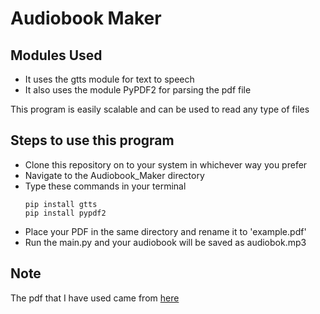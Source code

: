 # Audiobook Maker

## Modules Used
- It uses the gtts module for text to speech
- It also uses the module PyPDF2 for parsing the pdf file

This program is easily scalable and can be used to read any type of files

## Steps to use this program
- Clone this repository on to your system in whichever way you prefer
- Navigate to the Audiobook_Maker directory
- Type these commands in your terminal
  ```
  pip install gtts
  pip install pypdf2
  ```
- Place your PDF in the same directory and rename it to 'example.pdf'
- Run the main.py and your audiobook will be saved as audiobok.mp3

## Note
The pdf that I have used came from [here](https://www.youtube.com/playlist?list=PLfqMhTWNBTe0b2nM6JHVCnAkhQRGiZMSJ)
